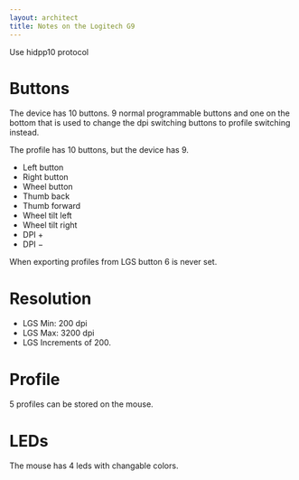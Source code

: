 ```yaml
---
layout: architect
title: Notes on the Logitech G9
---
```


Use hidpp10 protocol

# Buttons

The device has 10 buttons. 9 normal programmable buttons and one on the bottom that is used to change the dpi switching buttons to profile switching instead.

The profile has 10 buttons, but the device has 9.

- Left button
- Right button
- Wheel button
- Thumb back
- Thumb forward
- Wheel tilt left
- Wheel tilt right
- DPI +
- DPI −

When exporting profiles from LGS button 6 is never set.

# Resolution

- LGS Min: 200 dpi
- LGS Max: 3200 dpi
- LGS Increments of 200.

# Profile

5 profiles can be stored on the mouse. 

# LEDs

The mouse has 4 leds with changable colors.
